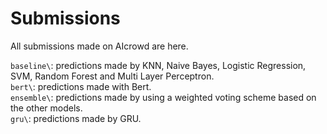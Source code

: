 # Submissions

All submissions made on AIcrowd are here.

`baseline\`: predictions made by KNN, Naive Bayes, Logistic Regression,
SVM, Random Forest and Multi Layer Perceptron.  
`bert\`: predictions made with Bert.  
`ensemble\`: predictions made by using a weighted voting scheme based on the 
other models.  
`gru\`: predictions made by GRU.  
